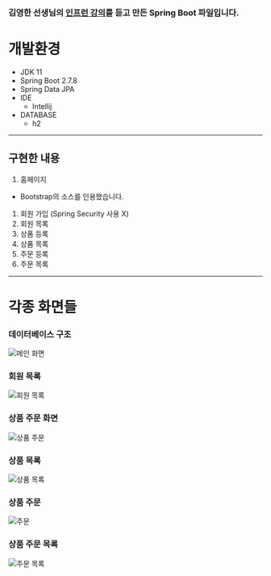 ### 김영한 선생님의 [인프런 강의](https://www.inflearn.com/course/%EC%8A%A4%ED%94%84%EB%A7%81%EB%B6%80%ED%8A%B8-JPA-%ED%99%9C%EC%9A%A9-1/dashboard)를 듣고 만든 Spring Boot 파일입니다.

# 개발환경
- JDK 11
- Spring Boot 2.7.8
- Spring Data JPA
 - IDE 
   - Intellij
 - DATABASE
   - h2
---

## 구현한 내용
1. 홈페이지
  - Bootstrap의 소스를 인용했습니다.
1. 회원 가입 (Spring Security 사용 X)
2. 회원 목록
3. 상품 등록
4. 상품 목록
5. 주문 등록
6. 주문 목록
---
# 각종 화면들
### 데이터베이스 구조
![메인 화면](https://user-images.githubusercontent.com/104314593/225344623-f58f96af-1272-4937-b95f-e6b701d5f858.png)
### 회원 목록
![회원 목록](https://user-images.githubusercontent.com/104314593/225351063-b9ef158f-c05d-477b-82d2-b85d244b77a3.png)
### 상품 주문 화면
![상품 주문](https://user-images.githubusercontent.com/104314593/225350635-a82bfd5a-7458-4058-bb3f-8ed70fa79bdd.png)
### 상품 목록 
![상품 목록](https://user-images.githubusercontent.com/104314593/225350819-7eb73f2d-abc9-4b8c-a3c4-a6ce03c86136.png)
### 상품 주문 
![주문](https://user-images.githubusercontent.com/104314593/225351139-fc1eb504-d043-4813-8874-bf08f7487ffb.png)
### 상품 주문 목록 
![주문 목록](https://user-images.githubusercontent.com/104314593/225351341-0a2852d7-a66a-4ec8-851e-f2f4d588675c.png)


